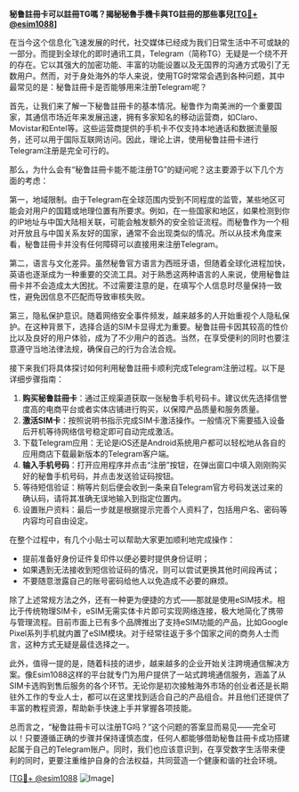 **秘鲁註冊卡可以註冊TG嗎？揭秘秘魯手機卡與TG註冊的那些事兒[[TG💪+ @esim1088](https://t.me/s/esim1088)]**

在当今这个信息化飞速发展的时代，社交媒体已经成为我们日常生活中不可或缺的一部分。而提到全球化的即时通讯工具，Telegram（简称TG）无疑是一个绕不开的存在。它以其强大的加密功能、丰富的功能设置以及无国界的沟通方式吸引了无数用户。然而，对于身处海外的华人来说，使用TG时常常会遇到各种问题，其中最常见的是：秘鲁註冊卡是否能够用来注册Telegram呢？

首先，让我们来了解一下秘鲁註冊卡的基本情况。秘鲁作为南美洲的一个重要国家，其通信市场近年来发展迅速，拥有多家知名的移动运营商，如Claro、Movistar和Entel等。这些运营商提供的手机卡不仅支持本地通话和数据流量服务，还可以用于国际互联网访问。因此，理论上讲，使用秘鲁註冊卡进行Telegram注册是完全可行的。

那么，为什么会有“秘鲁註冊卡能不能注册TG”的疑问呢？这主要源于以下几个方面的考虑：

第一，地域限制。由于Telegram在全球范围内受到不同程度的监管，某些地区可能会对用户的国籍或地理位置有所要求。例如，在一些国家和地区，如果检测到你的IP地址与中国大陆相关联，可能会触发额外的安全验证流程。而秘鲁作为一个相对开放且与中国关系友好的国家，通常不会出现类似的情况。所以从技术角度来看，秘鲁註冊卡并没有任何障碍可以直接用来注册Telegram。

第二，语言与文化差异。虽然秘鲁官方语言为西班牙语，但随着全球化进程加快，英语也逐渐成为一种重要的交流工具。对于熟悉这两种语言的人来说，使用秘鲁註冊卡并不会造成太大困扰。不过需要注意的是，在填写个人信息时尽量保持一致性，避免因信息不匹配而导致审核失败。

第三，隐私保护意识。随着网络安全事件频发，越来越多的人开始重视个人隐私保护。在这种背景下，选择合适的SIM卡显得尤为重要。秘鲁註冊卡因其较高的性价比以及良好的用户体验，成为了不少用户的首选。当然，在享受便利的同时也要注意遵守当地法律法规，确保自己的行为合法合规。

接下来我们将具体探讨如何利用秘鲁註冊卡顺利完成Telegram注册过程。以下是详细步骤指南：

1. **购买秘鲁註冊卡**：通过正规渠道获取一张秘鲁手机号码卡。建议优先选择信誉度高的电商平台或者实体店铺进行购买，以保障产品质量和服务质量。
2. **激活SIM卡**：按照说明书指示完成SIM卡激活操作。一般情况下需要插入设备后开机等待网络信号稳定即可自动完成激活。
3. 下载Telegram应用：无论是iOS还是Android系统用户都可以轻松地从各自的应用商店下载最新版本的Telegram客户端。
4. **输入手机号码**：打开应用程序并点击“注册”按钮，在弹出窗口中填入刚刚购买好的秘鲁手机号码，并点击发送验证码按钮。
5. 等待短信验证：稍等片刻后便会收到一条来自Telegram官方号码发送过来的确认码，请将其准确无误地输入到指定位置内。
6. 设置账户资料：最后一步就是根据提示完善个人资料了，包括用户名、密码等内容均可自由设定。

在整个过程中，有几个小贴士可以帮助大家更加顺利地完成操作：
- 提前准备好身份证件复印件以便必要时提供身份证明；
- 如果遇到无法接收到短信验证码的情况，则可以尝试更换其他时间段再试；
- 不要随意泄露自己的账号密码给他人以免造成不必要的麻烦。

除了上述常规方法之外，还有一种更为便捷的方式——那就是使用eSIM技术。相比于传统物理SIM卡，eSIM无需实体卡片即可实现网络连接，极大地简化了携带与管理流程。目前市面上已有多个品牌推出了支持eSIM功能的产品，比如Google Pixel系列手机就内置了eSIM模块。对于经常往返于多个国家之间的商务人士而言，这种方式无疑是最佳选择之一。

此外，值得一提的是，随着科技的进步，越来越多的企业开始关注跨境通信解决方案。像Esim1088这样的平台就专门为用户提供了一站式跨境通信服务，涵盖了从SIM卡选购到售后服务的各个环节。无论你是初次接触海外市场的创业者还是长期驻外工作的专业人士，都可以在这里找到适合自己的产品组合。并且他们还提供了丰富的教程资源，帮助新手快速上手并掌握各项技能。

总而言之，“秘鲁註冊卡可以注册TG吗？”这个问题的答案显而易见——完全可以！只要遵循正确的步骤并保持谨慎态度，任何人都能够借助秘鲁註冊卡成功搭建起属于自己的Telegram账户。同时，我们也应该意识到，在享受数字生活带来便利的同时，更要注重维护自身的合法权益，共同营造一个健康和谐的社会环境。

[[TG💪+ @esim1088](https://t.me/s/esim1088) ![Image](https://i.postimg.cc/4NQfJmqS/Snipaste-2025-05-13-00-14-12.png)]